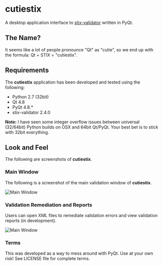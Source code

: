 cutiestix
=========

A desktop application interface to [stix-validator](https://pypi.python.org/pypi/stix-validator) written in PyQt. 

## The Name?
It seems like a lot of people pronounce "Qt" as "cutie", so we end up with the formula: Qt + STIX = "cutiestix".

## Requirements
The **cutiestix** application has been developed and tested using the following:

* Python 2.7 (32bit)
* Qt 4.8
* PyQt 4.8.*
* stix-validator 2.4.0

**Note:** I have seen some integer overflow issues between universal (32/64bit) Python builds on OSX and 64bit Qt/PyQt. Your best bet is to stick with 32bit everything.

## Look and Feel
The following are screenshots of **cutiestix**.

### Main Window
The following is a screenshot of the main validation window of **cutiestix**.  

![Main Window](https://raw.githubusercontent.com/bworrell/cutiestix/develop/screenshots/mainwindow.png)

### Validation Remediation and Reports
Users can open XML files to remediate validation errors and view validation reports (in development).  

![Main Window](https://raw.githubusercontent.com/bworrell/cutiestix/develop/screenshots/menus.png)

### Terms
This was developed as a way to mess around with PyQt. Use at your own risk! See LICENSE file for complete terms.
